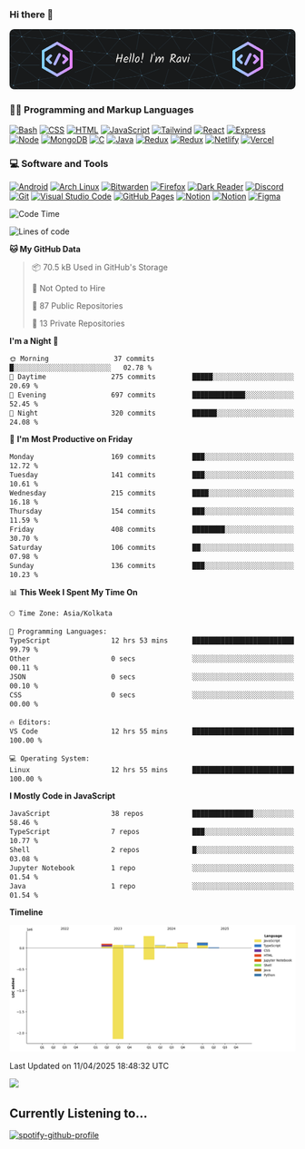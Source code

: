 ### Hi there 👋 

![Banner](https://github.com/TheXro/TheXro/blob/ab2b3ccdd246988854087b7a66531e506e12ac98/github-header-image.png)




<!--
**strange605/strange605** is a ✨ _special_ ✨ repository because its `README.md` (this file) appears on your GitHub profile.

Here are some ideas to get you started:-->


<h3>👨‍💻 Programming and Markup Languages</h3>
<p>
  <a href=""><img alt="Bash" src="https://img.shields.io/badge/shell_script-%23121011.svg?style=for-the-badge&logo=gnu-bash&logoColor=white"></a>
  <a href=""><img alt="CSS" src="https://img.shields.io/badge/css3-%231572B6.svg?style=for-the-badge&logo=css3&logoColor=white"></a>
      <a href=""><img alt="HTML" src="https://img.shields.io/badge/html5-%23E34F26.svg?style=for-the-badge&logo=html5&logoColor=white"></a>
      <a href=""><img alt="JavaScript" src="https://img.shields.io/badge/javascript-%23323330.svg?style=for-the-badge&logo=javascript&logoColor=%23F7DF1E"></a>
        <a href=""><img alt="Tailwind" src="https://img.shields.io/badge/tailwindcss-%2338B2AC.svg?style=for-the-badge&logo=tailwind-css&logoColor=white"></a>
      <a href=""><img alt="React" src="https://img.shields.io/badge/react-%2320232a.svg?style=for-the-badge&logo=react&logoColor=%2361DAFB"></a>
       <a href=""><img alt="Express" src="https://img.shields.io/badge/Express.js-404D59?style=for-the-badge"></a>
      <a href=""><img alt="Node" src="https://img.shields.io/badge/node.js-6DA55F?style=for-the-badge&logo=node.js&logoColor=white"></a>
      <a href=""><img alt="MongoDB" src="https://img.shields.io/badge/MongoDB-%234ea94b.svg?style=for-the-badge&logo=mongodb&logoColor=white"></a>
      <a href=""><img alt="C" src="https://img.shields.io/badge/C-00599C?style=for-the-badge&logo=c&logoColor=white"></a>
      <a href=""><img alt="Java" src="https://img.shields.io/badge/Java-ED8B00?style=for-the-badge&logo=openjdk&logoColor=white"></a>
      <a href=""><img alt="Redux" src="https://img.shields.io/badge/Redux-593D88?style=for-the-badge&logo=redux&logoColor=white"></a>
      <a href=""><img alt="Redux" src="https://img.shields.io/badge/React_Router-CA4245?style=for-the-badge&logo=react-router&logoColor=white"></a>
      <a href=""><img alt="Netlify" src="https://img.shields.io/badge/Netlify-00C7B7?style=for-the-badge&logo=netlify&logoColor=white"></a>
       <a href=""><img alt="Vercel" src="https://img.shields.io/badge/Vercel-000000?style=for-the-badge&logo=vercel&logoColor=white"></a>
       
       
      
      
      
    
</p>
  



<h3>💻 Software and Tools</h3>

  <p>
      <a href="#"><img alt="Android" src="https://img.shields.io/badge/Android-3DDC84?logo=android&logoColor=white"></a>
      <a href="#"><img alt="Arch Linux" src="https://img.shields.io/badge/Arch%20Linux-1793D1.svg?logo=arch-linux&logoColor=white"></a>
      <a href="#"><img alt="Bitwarden" src="https://img.shields.io/badge/-Bitwarden-175DDC?logo=bitwarden&logoColor=white"></a>
      <a href="#"><img alt="Firefox" src="https://img.shields.io/badge/Firefox-FF7139?logoColor=white"></a>
      <a href="#"><img alt="Dark Reader" src="https://img.shields.io/badge/-Dark%20Reader-141E24?logo=dark-reader&logoColor=white"></a>
      <a href="#"><img alt="Discord" src="https://img.shields.io/badge/-Discord-5865F2.svg?logo=discord&logoColor=white"></a>
      <a href="#"><img alt="Git" src="https://img.shields.io/badge/Git-F05033.svg?logo=git&logoColor=white"></a>
      <a href="#"><img alt="Visual Studio Code" src="https://img.shields.io/badge/Visual%20Studio%20Code-0078d7.svg?logo=visual-studio-code&logoColor=white"></a>
      <a href="#"><img alt="GitHub Pages" src="https://img.shields.io/badge/GitHub%20Pages-327FC7.svg?logo=github&logoColor=white"></a>
      <a href="#"><img alt="Notion" src="https://img.shields.io/badge/Notion-010101.svg?logo=notion&logoColor=white"></a>
      <a href="#"><img alt="Notion" src="https://img.shields.io/badge/Telegram-2CA5E0?style=for-the-badge&logo=telegram&logoColor=white"></a>
      <a href="#"><img alt="Figma" src="https://img.shields.io/badge/Figma-F24E1E?style=for-the-badge&logo=figma&logoColor=white"></a>
      
    
  </p>
  
<!--  <summary><h2>📊 Github Stats and Activity</h2></summary>

![Stats](http://github-profile-summary-cards.vercel.app/api/cards/profile-details?username=TheXro&theme=tokyonight) -->

<!-- GitHub Readme Streak Stats - https://github.com/TheXro/github-readme-streak-stats 
  <p>
    <a href="https://github.com/TheXro/github-readme-streak-stats">
      <img title="🔥 Get streak stats for your profile at git.io/streak-stats" alt="TheXro's streak" src="https://streak-stats.demolab.com/?user=TheXro&theme=monokai-metallian&hide_border=true"/>
    </a>
-->
<!--     <p>🔥 Get streak stats for your profile at <a href="https://git.io/streak-stats">git.io/streak-stats</a></p> -->
  </p>
  
<!--START_SECTION:waka-->
![Code Time](http://img.shields.io/badge/Code%20Time-435%20hrs%2043%20mins-blue)

![Lines of code](https://img.shields.io/badge/From%20Hello%20World%20I%27ve%20Written-866.2%20thousand%20lines%20of%20code-blue)

**🐱 My GitHub Data** 

> 📦 70.5 kB Used in GitHub's Storage 
 > 
> 🚫 Not Opted to Hire
 > 
> 📜 87 Public Repositories 
 > 
> 🔑 13 Private Repositories 
 > 
**I'm a Night 🦉** 

```text
🌞 Morning                37 commits          █░░░░░░░░░░░░░░░░░░░░░░░░   02.78 % 
🌆 Daytime                275 commits         █████░░░░░░░░░░░░░░░░░░░░   20.69 % 
🌃 Evening                697 commits         █████████████░░░░░░░░░░░░   52.45 % 
🌙 Night                  320 commits         ██████░░░░░░░░░░░░░░░░░░░   24.08 % 
```
📅 **I'm Most Productive on Friday** 

```text
Monday                   169 commits         ███░░░░░░░░░░░░░░░░░░░░░░   12.72 % 
Tuesday                  141 commits         ███░░░░░░░░░░░░░░░░░░░░░░   10.61 % 
Wednesday                215 commits         ████░░░░░░░░░░░░░░░░░░░░░   16.18 % 
Thursday                 154 commits         ███░░░░░░░░░░░░░░░░░░░░░░   11.59 % 
Friday                   408 commits         ████████░░░░░░░░░░░░░░░░░   30.70 % 
Saturday                 106 commits         ██░░░░░░░░░░░░░░░░░░░░░░░   07.98 % 
Sunday                   136 commits         ███░░░░░░░░░░░░░░░░░░░░░░   10.23 % 
```


📊 **This Week I Spent My Time On** 

```text
🕑︎ Time Zone: Asia/Kolkata

💬 Programming Languages: 
TypeScript               12 hrs 53 mins      █████████████████████████   99.79 % 
Other                    0 secs              ░░░░░░░░░░░░░░░░░░░░░░░░░   00.11 % 
JSON                     0 secs              ░░░░░░░░░░░░░░░░░░░░░░░░░   00.10 % 
CSS                      0 secs              ░░░░░░░░░░░░░░░░░░░░░░░░░   00.00 % 

🔥 Editors: 
VS Code                  12 hrs 55 mins      █████████████████████████   100.00 % 

💻 Operating System: 
Linux                    12 hrs 55 mins      █████████████████████████   100.00 % 
```

**I Mostly Code in JavaScript** 

```text
JavaScript               38 repos            ███████████████░░░░░░░░░░   58.46 % 
TypeScript               7 repos             ███░░░░░░░░░░░░░░░░░░░░░░   10.77 % 
Shell                    2 repos             █░░░░░░░░░░░░░░░░░░░░░░░░   03.08 % 
Jupyter Notebook         1 repo              ░░░░░░░░░░░░░░░░░░░░░░░░░   01.54 % 
Java                     1 repo              ░░░░░░░░░░░░░░░░░░░░░░░░░   01.54 % 
```



**Timeline**

![Lines of Code chart](https://raw.githubusercontent.com/TheXro/TheXro/main/assets/bar_graph.png)


 Last Updated on 11/04/2025 18:48:32 UTC
<!--END_SECTION:waka-->

![](https://komarev.com/ghpvc/?username=thexro)

## Currently Listening to...
[![spotify-github-profile](
https://spotify-github-profile.kittinanx.com/api/view?uid=s7iw1dg89pjueom4z1jcp2owi&cover_image=true&theme=novatorem&show_offline=false&background_color=3d3846&interchange=true&bar_color=241f31&bar_color_cover=false)](
https://spotify-github-profile.kittinanx.com/api/view?uid=s7iw1dg89pjueom4z1jcp2owi&redirect=true)
